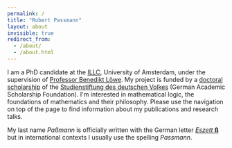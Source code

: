 ```yaml
---
permalink: /
title: "Robert Passmann"
layout: about
invisible: true
redirect_from: 
  - /about/
  - /about.html
---
```


I am a PhD candidate at the [ILLC](http://www.illc.uva.nl), University of Amsterdam, under the supervision of [Professor Benedikt Löwe](https://www.math.uni-hamburg.de/home/loewe/). My project is funded by a [doctoral scholarship](https://www.studienstiftung.de/en/promotion/) of the [Studienstiftung des deutschen Volkes](https://www.studienstiftung.de) (German Academic Scholarship Foundation). I'm interested in mathematical logic, the foundations of mathematics and their philosophy. Please use the navigation on top of the page to find information about my publications and research talks.

My last name _Paßmann_ is officially written with the German letter [_Eszett_ **ß**](https://en.wikipedia.org/wiki/ß) but in international contexts I usually use the spelling _Passmann_.
